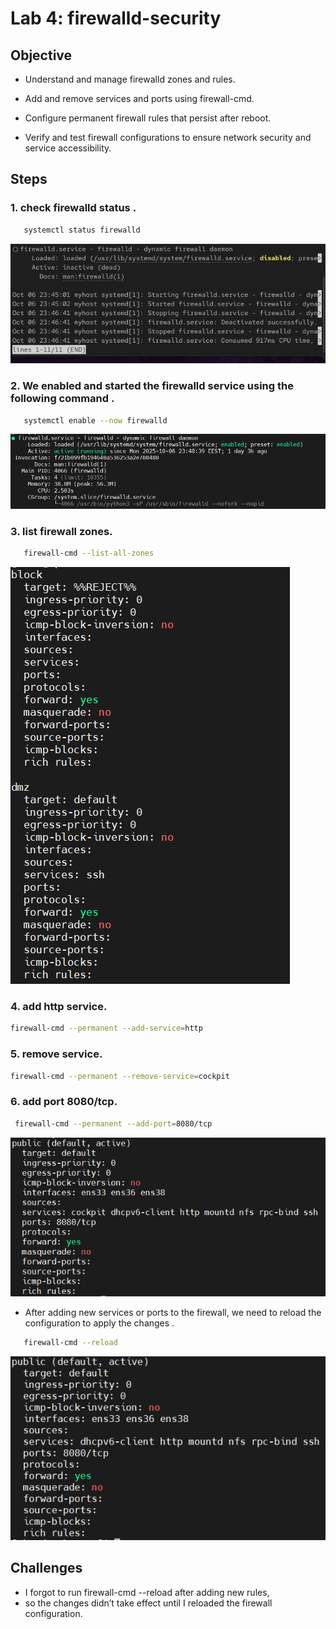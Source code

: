 # Lab 4: firewalld-security

## Objective

- Understand and manage firewalld zones and rules.

- Add and remove services and ports using firewall-cmd.

- Configure permanent firewall rules that persist after reboot.

- Verify and test firewall configurations to ensure network security and service accessibility. 

## Steps

  ### 1. check firewalld status .
  ```bash
     systemctl status firewalld
```
 [![](images/1fstop.png)](images/1fstop.png)

 

  ### 2. We enabled and started the firewalld service using the following command .
  ```bash
     systemctl enable --now firewalld
  ```
 [![](images/new.png)](images/new.png)


  ### 3. list firewall zones.
  ```bash
     firewall-cmd --list-all-zones
  ```

  [![](images/3.png)](images/3.png)

  ### 4. add http service. 
  ```bash
firewall-cmd --permanent --add-service=http
```
  ### 5. remove service. 

 ```bash
firewall-cmd --permanent --remove-service=cockpit
```

  ### 6. add port 8080/tcp. 
  ```bash
   firewall-cmd --permanent --add-port=8080/tcp
```
[![](images/4list.png)](images/4list.png)

- After adding new services or ports to the firewall, we need to reload the configuration to apply the changes . 
```bash
   firewall-cmd --reload 
```
[![](images/5rlist.png)](images/5rlist.png)


    

 
  ## Challenges

- I forgot to run firewall-cmd --reload after adding new rules,
- so the changes didn’t take effect until I reloaded the firewall configuration.




